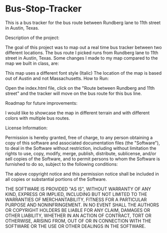 # Bus-Stop-Tracker
This is a bus tracker for the bus route between Rundberg lane to 11th street in Austin, Texas.

Description of the project:

The goal of this project was to map out a real time bus tracker between two different locations. The bus route I picked runs from Rundberg lane to 11th street in Austin, Texas. Some changes I made to my map compared to the map we built in class, are:

This map uses a different font style (Italic)
The location of the map is based out of Austin and not Massachusetts.
How to Run:

Open the index.html file, click on the "Route between Rundberg and 11th street" and the tracker will move on the bus route for this bus line.

Roadmap for future improvements:

I would like to showcase the map in different terrain and with different colors with multiple bus routes.

License Information:

Permission is hereby granted, free of charge, to any person obtaining a copy of this software and associated documentation files (the "Software"), to deal in the Software without restriction, including without limitation the rights to use, copy, modify, merge, publish, distribute, sublicense, and/or sell copies of the Software, and to permit persons to whom the Software is furnished to do so, subject to the following conditions:

The above copyright notice and this permission notice shall be included in all copies or substantial portions of the Software.

THE SOFTWARE IS PROVIDED "AS IS", WITHOUT WARRANTY OF ANY KIND, EXPRESS OR IMPLIED, INCLUDING BUT NOT LIMITED TO THE WARRANTIES OF MERCHANTABILITY, FITNESS FOR A PARTICULAR PURPOSE AND NONINFRINGEMENT. IN NO EVENT SHALL THE AUTHORS OR COPYRIGHT HOLDERS BE LIABLE FOR ANY CLAIM, DAMAGES OR OTHER LIABILITY, WHETHER IN AN ACTION OF CONTRACT, TORT OR OTHERWISE, ARISING FROM, OUT OF OR IN CONNECTION WITH THE SOFTWARE OR THE USE OR OTHER DEALINGS IN THE SOFTWARE.
